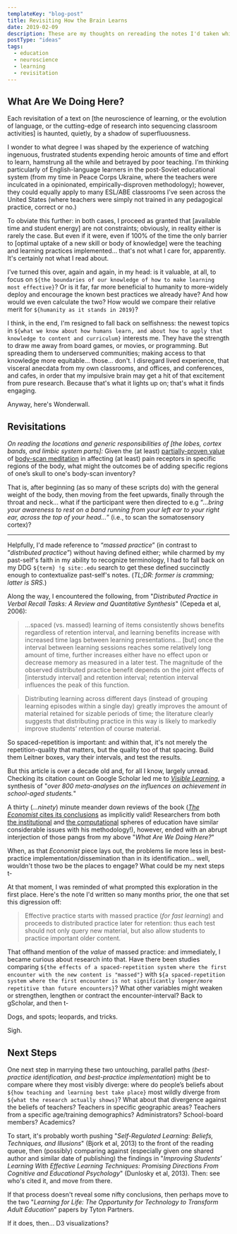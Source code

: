```yaml
---
templateKey: "blog-post"
title: Revisiting How the Brain Learns
date: 2019-02-09
description: These are my thoughts on rereading the notes I'd taken while reading (several chapters in) How the Brain Learns.
postType: "ideas"
tags:
  - education
  - neuroscience
  - learning
  - revisitation
---
```


## What Are We Doing Here?

Each revisitation of a text on [the neuroscience of learning, or the evolution of language, or the cutting-edge of research into sequencing classroom activities] is haunted, quietly, by a shadow of superfluousness.

I wonder to what degree I was shaped by the experience of watching ingenuous, frustrated students expending heroic amounts of time and effort to learn, hamstrung all the while and betrayed by poor teaching. I’m thinking particularly of English-language learners in the post-Soviet educational system (from my time in Peace Corps Ukraine, where the teachers were inculcated in a opinionated, empirically-disproven methodology); however, they could equally apply to many ESL/ABE classrooms I’ve seen across the United States (where teachers were simply not trained in any pedagogical practice, correct or no.)

To obviate this further: in both cases, I proceed as granted that [available time and student energy] are not constraints; obviously, in reality either is rarely the case. But even if it were, even if 100% of the time the only barrier to [optimal uptake of a new skill or body of knowledge] were the teaching and learning practices implemented... that's not what I care for, apparently. It's certainly not what I read about.

I’ve turned this over, again and again, in my head: is it valuable, at all, to focus on `${the boundaries of our knowledge of how to make learning most effective}`? Or is it far, far more beneficial to humanity to more-widely deploy and encourage the known best practices we already have? And how would we even calculate the two? How would we compare their relative merit for `${humanity as it stands in 2019}`? 

I think, in the end, I'm resigned to fall back on selfishness: the newest topics in `${what we know about how humans learn, and about how to apply that knowledge to content and curriculum}` interests me. They have the strength to draw me away from board games, or movies, or programming. But spreading them to underserved communities; making access to that knowledge more equitable... those... don't. I disregard lived experience, that visceral anecdata from my own classrooms, and offices, and conferences, and cafes, in order that my impulsive brain may get a hit of that excitement from pure research. Because that's what it lights up on; that's what it finds engaging.

Anyway, here's Wonderwall. 

## Revisitations

_On reading the locations and generic responsibilities of [the lobes, cortex bands, and limbic system parts]:_  Given the (at least) [partially-proven value](https://ggia.berkeley.edu/practice/body_scan_meditation#data-tab-evidence) of [body-scan meditation](https://www.health.harvard.edu/pain/body-scan-for-pain) in affecting (at least) pain receptors in specific regions of the body, what might the outcomes be of adding specific regions of one’s skull to one's body-scan inventory?

That is, after beginning (as so many of these scripts do) with the general weight of the body, then moving from the feet upwards, finally through the throat and neck... what if the participant were then directed to e.g “_...bring your awareness to rest on a band running from your left ear to your right ear, across the top of your head..._” (i.e., to scan the somatosensory cortex)?

---

Helpfully, I'd made reference to “_massed practice_” (in contrast to “_distributed practice_”) without having defined either; while charmed by my past-self's faith in my ability to recognize terminology, I had to fall back on my DDG `${term} !g site:.edu` search to get these defined succinctly enough to contextualize past-self's notes. (_TL;DR: former is cramming; latter is SRS._)

Along the way, I encountered the following, from "_Distributed Practice in Verbal Recall Tasks: A Review and Quantitative Synthesis_" (Cepeda et al, 2006): 

> ...spaced (vs. massed) learning of items consistently shows benefits regardless of retention interval, and learning benefits increase with increased time lags between learning presentations... [but] once the interval between learning sessions reaches some relatively long amount of time, further increases either have no effect upon or decrease memory as measured in a later test. The magnitude of the observed distributed practice benefit depends on the joint effects of [interstudy interval] and retention interval; retention interval influences the peak of this function. 

> Distributing learning across different days (instead of grouping learning episodes within a single day) greatly improves the amount of material retained for sizable periods of time; the literature clearly suggests that distributing practice in this way is likely to markedly improve students’ retention of course material. 

So spaced-repetition is important: and within that, it's not merely the repetition-quality that matters, but the quality too of that spacing. Build them Leitner boxes, vary their intervals, and test the results.

But this article is over a decade old and, for all I know, largely unread. Checking its citation count on Google Scholar led me to [_Visible Learning_](https://www.taylorfrancis.com/books/9781134024124), a synthesis of "_over 800 meta-analyses on the influences on achievement in school-aged students._" 

A thirty (_...ninety_) minute meander down reviews of the book ([_The Economist_ cites its conclusions](https://www.economist.com/briefing/2016/06/11/teaching-the-teachers) as implicitly valid! Researchers from both [the institutional](https://robertslavinsblog.wordpress.com/2018/06/21/john-hattie-is-wrong/) and [the computational](https://academiccomputing.wordpress.com/2013/08/05/book-review-visible-learning/) spheres of education have similar considerable  issues with his methodology!), however, ended with an abrupt interjection of those pangs from my above "_What Are We Doing Here?_" 

When, as that _Economist_ piece lays out, the problems lie more less in best-practice implementation/dissemination than in its identification... well, wouldn't those two be the places to engage? What could be my next steps t-

At that moment, I was reminded of what prompted this exploration in the first place. Here's the note I'd written so many months prior, the one that set this digression off:

> Effective practice starts with massed practice (_for fast learning_) and proceeds to distributed practice later for retention: thus each test should not only query new material, but also allow students to practice important older content.

That offhand mention of the _value_ of massed practice: and immediately, I became curious about research into that. Have there been studies comparing `${the effects of a spaced-repetition system where the first encounter with the new content is "massed"}` with `${a spaced-repetition system where the first encounter is not significantly longer/more repetitive than future encounters}`? What other variables might weaken or strengthen, lengthen or contract the encounter-interval? Back to gScholar, and then t-

Dogs, and spots; leopards, and tricks. 

Sigh.

## Next Steps

One next step in marrying these two untouching, parallel paths (_best-practice identification, and best-practice implementation_) might be to compare where they most visibly diverge: where do people’s beliefs about `${how teaching and learning best take place}` most wildly diverge from `${what the research actually shows}`? What about that divergence against the beliefs of teachers? Teachers in specific geographic areas? Teachers from a specific age/training demographics? Administrators? School-board members? Academics? 

To start, it's probably worth pushing "_Self-Regulated Learning: Beliefs, Techniques, and Illusions_" (Bjork et al, 2013) to the front of the reading queue, then (possibly) comparing against (especially given one shared author and similar date of publishing) the findings in "_Improving Students’ Learning With Effective Learning Techniques: Promising Directions From Cognitive and Educational Psychology_" (Dunlosky et al, 2013). Then: see who's cited it, and move from there.

If that process doesn't reveal some nifty conclusions, then perhaps move to the two "_Learning for Life: The Opportunity for Technology to Transform Adult Education_" papers by Tyton Partners. 

If it does, then... D3 visualizations?
